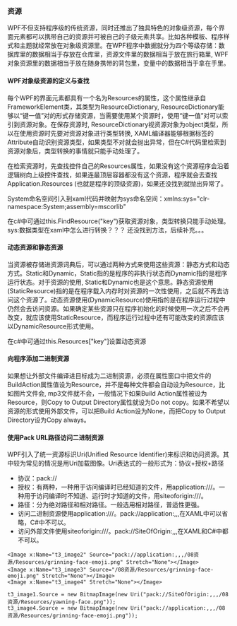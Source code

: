 ### 资源
WPF不但支持程序级的传统资源，同时还推出了独具特色的对象级资源，每个界面元素都可以携带自己的资源并可被自己的子级元素共享。比如各种模板、程序样式和主题就经常放在对象级资源里。在WPF程序中数据就分为四个等级存储：数据库里的数据相当于存放在仓库里，资源文件里的数据相当于放在旅行箱里, WPF对象资源里的数据相当于放在随身携带的背包里，变量中的数据相当于拿在手里。

#### WPF对象级资源的定义与查找
每个WPF的界面元素都具有一个名为Resources的属性，这个属性继承自FrameworkElement类，其类型为ResourceDictionary, ResourceDictionary能够以“键一值”对的形式存储资源，当需要使用某个资源时，使用“键一值”对可以索引到资源对象。在保存资源时, ResourceDictionary视资源对象为object类型，所以在使用资源时先要对资源对象进行类型转换, XAML编译器能够根据标签的Attribute自动识别资源类型，如果类型不对就会抛出异常，但在C#代码里检索到资源对象后，类型转换的事情就只能手动处理了。

在检索资源时，先查找控件自己的Resources属性，如果没有这个资源程序会沿着逻辑树向上级控件查找，如果连最顶层容器都没有这个资源，程序就会去查找Application.Resources (也就是程序的顶级资源)，如果还没找到就抛出异常了。

System命名空间引入到xaml代码并映射为sys命名空间：xmlns:sys="clr-namespace:System;assembly=mscorlib"

在c#中可通过this.FindResource("key")获取资源对象，类型转换只能手动处理。sys:数据类型在xaml中怎么进行转换？？？ 还没找到方法，后续补充。。。


#### 动态资源和静态资源
当资源被存储进资源词典后，可以通过两种方式来使用这些资源：静态方式和动态方式。Static和Dynamic，Static指的是程序的非执行状态而Dynamic指的是程序运行状态。对于资源的使用, Static和Dynamic也是这个意思。静态资源使用(StaticResource)指的是在程序载入内存时对资源的一次性使用，之后就不再去访问这个资源了。动态资源使用(DynamicResource)使用指的是在程序运行过程中仍然会去访问资源。如果确定某些资源只在程序初始化的时候使用一次之后不会再改变，就应该使用StaticResource，而程序运行过程中还有可能改变的资源应该以DynamicResource形式使用。

在c#中可通过this.Resources["key"]设置动态资源

#### 向程序添加二进制资源
如果想让外部文件编译进目标成为二进制资源，必须在属性窗口中把文件的BuildAction属性值设为Resource，并不是每种文件都会自动设为Resource，比如图片文件会, mp3文件就不会，一般情况下如果Build Action属性被设为Resource，则Copy to Output Directory属性就设为Do not copy。如果不希望以资源的形式使用外部文件，可以把Build Action设为None，而把Copy to Output Directory设为Copy always。

#### 使用Pack URL路径访问二进制资源
WPF引入了统一资源标识Uri(Unified Resource Identifier)来标识和访问资源。其中较为常见的情况是用Uri加载图像。Uri表达式的一般形式为：协议+授权+路径
- 协议：pack://
- 授权：有两种，一种用于访问编译时已经知道的文件，用application:///。一种用于访问编译时不知道、运行时才知道的文件，用siteoforigin:///。
- 路径：分为绝对路径和相对路径。一般选用相对路径，普适性更强。
- 访问二进制资源使用application:///。pack://application:,,,在XAML中可以省略，C#中不可以。
- 访问外部文件使用siteoforigin:///。pack://SiteOfOrigin:,,,在XAML和C#中都不可以。
```
<Image x:Name="t3_image2" Source="pack://application:,,,/08资源/Resources/grinning-face-emoji.png" Stretch="None"></Image>
<Image x:Name="t3_image3" Source="/08资源/Resources/grinning-face-emoji.png" Stretch="None"></Image>
<Image x:Name="t3_image4" Stretch="None"></Image>

t3_image1.Source = new BitmapImage(new Uri("pack://SiteOfOrigin:,,,/08资源/Resources/yawning-face.png"));
t3_image4.Source = new BitmapImage(new Uri("pack://application:,,,/08资源/Resources/grinning-face-emoji.png"));
```




